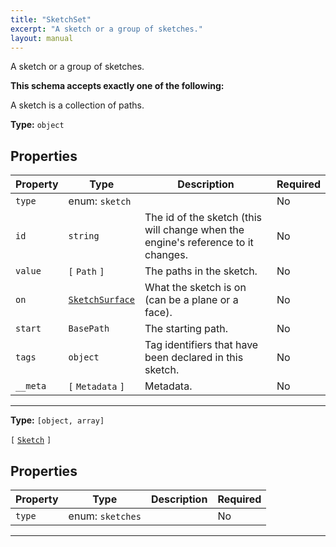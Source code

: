 ```yaml
---
title: "SketchSet"
excerpt: "A sketch or a group of sketches."
layout: manual
---
```


A sketch or a group of sketches.






**This schema accepts exactly one of the following:**

A sketch is a collection of paths.



**Type:** `object`





## Properties

| Property | Type | Description | Required |
|----------|------|-------------|----------|
| `type` |enum: `sketch`|  | No |
| `id` |`string`| The id of the sketch (this will change when the engine&#x27;s reference to it changes. | No |
| `value` |`[` `Path` `]`| The paths in the sketch. | No |
| `on` |[`SketchSurface`](/docs/kcl/types/SketchSurface)| What the sketch is on (can be a plane or a face). | No |
| `start` |`BasePath`| The starting path. | No |
| `tags` |`object`| Tag identifiers that have been declared in this sketch. | No |
| `__meta` |`[` `Metadata` `]`| Metadata. | No |


----



**Type:** `[object, array]`

`[` [`Sketch`](/docs/kcl/types/Sketch) `]`



## Properties

| Property | Type | Description | Required |
|----------|------|-------------|----------|
| `type` |enum: `sketches`|  | No |


----




